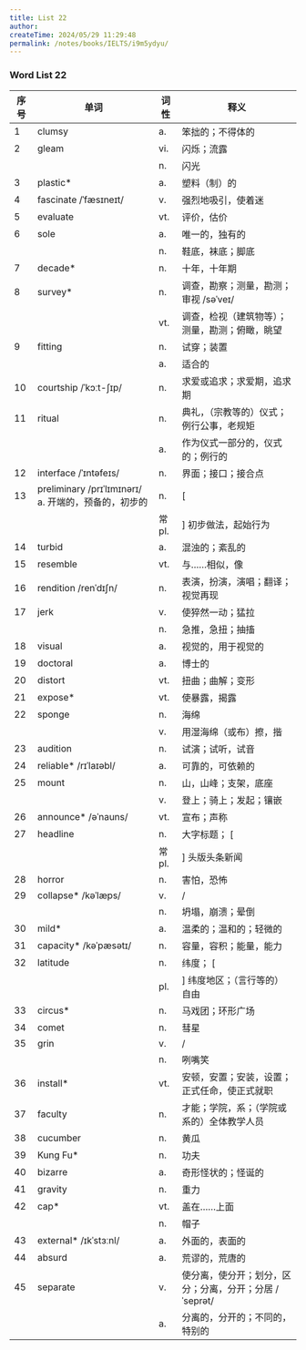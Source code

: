 ```yaml
---
title: List 22
author:
createTime: 2024/05/29 11:29:48
permalink: /notes/books/IELTS/i9m5ydyu/
---
```



### Word List 22

| 序号 | 单词       | 词性    | 释义                                  |
|------|------------|---------|---------------------------------------|
| 1 | clumsy | a. | 笨拙的；不得体的 |
| 2 | gleam | vi. | 闪烁；流露 |
|      |            | n.   | 闪光 |
| 3 | plastic* | a. | 塑料（制）的 |
| 4 | fascinate /ˈfæsɪneɪt/ | v. | 强烈地吸引，使着迷 |
| 5 | evaluate | vt. | 评价，估价 |
| 6 | sole | a. | 唯一的，独有的 |
|      |            | n.   | 鞋底，袜底；脚底 |
| 7 | decade* | n. | 十年，十年期 |
| 8 | survey* | n. | 调查，勘察；测量，勘测；审视 /səˈveɪ/ |
|      |            | vt.   | 调查，检视（建筑物等）；测量，勘测；俯瞰，眺望 |
| 9 | fitting | n. | 试穿；装置 |
|      |            | a.   | 适合的 |
| 10 | courtship /ˈkɔːt-ʃɪp/ | n. | 求爱或追求；求爱期，追求期 |
| 11 | ritual | n. | 典礼，（宗教等的）仪式；例行公事，老规矩 |
|      |            | a.   | 作为仪式一部分的，仪式的；例行的 |
| 12 | interface /ˈɪntəfeɪs/ | n. | 界面；接口；接合点 |
| 13 | preliminary /prɪˈlɪmɪnərɪ/ a. 开端的，预备的，初步的 | n. | [ |
|      |            | 常pl.   | ] 初步做法，起始行为 |
| 14 | turbid | a. | 混浊的；紊乱的 |
| 15 | resemble | vt. | 与……相似，像 |
| 16 | rendition /renˈdɪʃn/ | n. | 表演，扮演，演唱；翻译；视觉再现 |
| 17 | jerk | v. | 使猝然一动；猛拉 |
|      |            | n.   | 急推，急扭；抽搐 |
| 18 | visual | a. | 视觉的，用于视觉的 |
| 19 | doctoral | a. | 博士的 |
| 20 | distort | vt. | 扭曲；曲解；变形 |
| 21 | expose* | vt. | 使暴露，揭露 |
| 22 | sponge | n. | 海绵 |
|      |            | v.   | 用湿海绵（或布）擦，揩 |
| 23 | audition | n. | 试演；试听，试音 |
| 24 | reliable* /rɪˈlaɪəbl/ | a. | 可靠的，可依赖的 |
| 25 | mount | n. | 山，山峰；支架，底座 |
|      |            | v.   | 登上；骑上；发起；镶嵌 |
| 26 | announce* /əˈnauns/ | vt. | 宣布；声称 |
| 27 | headline | n. | 大字标题； [ |
|      |            | 常pl.   | ] 头版头条新闻 |
| 28 | horror | n. | 害怕，恐怖 |
| 29 | collapse* /kəˈlæps/ | v. | / |
|      |            | n.   | 坍塌，崩溃；晕倒 |
| 30 | mild* | a. | 温柔的；温和的；轻微的 |
| 31 | capacity* /kəˈpæsətɪ/ | n. | 容量，容积；能量，能力 |
| 32 | latitude | n. | 纬度； [ |
|      |            | pl.   | ] 纬度地区；（言行等的）自由 |
| 33 | circus* | n. | 马戏团；环形广场 |
| 34 | comet | n. | 彗星 |
| 35 | grin | v. | / |
|      |            | n.   | 咧嘴笑 |
| 36 | install* | vt. | 安顿，安置；安装，设置；正式任命，使正式就职 |
| 37 | faculty | n. | 才能；学院，系；（学院或系的）全体教学人员 |
| 38 | cucumber | n. | 黄瓜 |
| 39 | Kung Fu* | n. | 功夫 |
| 40 | bizarre | a. | 奇形怪状的；怪诞的 |
| 41 | gravity | n. | 重力 |
| 42 | cap* | vt. | 盖在……上面 |
|      |            | n.   | 帽子 |
| 43 | external* /ɪkˈstɜːnl/ | a. | 外面的，表面的 |
| 44 | absurd | a. | 荒谬的，荒唐的 |
| 45 | separate | v. | 使分离，使分开；划分，区分；分离，分开；分居 /ˈseprət/ |
|      |            | a.   | 分离的，分开的；不同的，特别的 |
